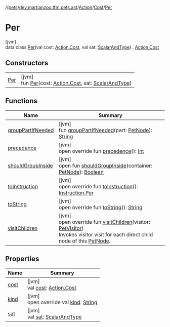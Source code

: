 //[pets](../../../../../index.md)/[dev.martianzoo.tfm.pets.ast](../../../index.md)/[Action](../../index.md)/[Cost](../index.md)/[Per](index.md)

# Per

[jvm]\
data class [Per](index.md)(val cost: [Action.Cost](../index.md), val sat: [ScalarAndType](../../../-scalar-and-type/index.md)) : [Action.Cost](../index.md)

## Constructors

| | |
|---|---|
| [Per](-per.md) | [jvm]<br>fun [Per](-per.md)(cost: [Action.Cost](../index.md), sat: [ScalarAndType](../../../-scalar-and-type/index.md)) |

## Functions

| Name | Summary |
|---|---|
| [groupPartIfNeeded](../../../-pet-node/group-part-if-needed.md) | [jvm]<br>fun [groupPartIfNeeded](../../../-pet-node/group-part-if-needed.md)(part: [PetNode](../../../-pet-node/index.md)): [String](https://kotlinlang.org/api/latest/jvm/stdlib/kotlin/-string/index.html) |
| [precedence](precedence.md) | [jvm]<br>open override fun [precedence](precedence.md)(): [Int](https://kotlinlang.org/api/latest/jvm/stdlib/kotlin/-int/index.html) |
| [shouldGroupInside](../../../-pet-node/should-group-inside.md) | [jvm]<br>open fun [shouldGroupInside](../../../-pet-node/should-group-inside.md)(container: [PetNode](../../../-pet-node/index.md)): [Boolean](https://kotlinlang.org/api/latest/jvm/stdlib/kotlin/-boolean/index.html) |
| [toInstruction](to-instruction.md) | [jvm]<br>open override fun [toInstruction](to-instruction.md)(): [Instruction.Per](../../../-instruction/-per/index.md) |
| [toString](to-string.md) | [jvm]<br>open override fun [toString](to-string.md)(): [String](https://kotlinlang.org/api/latest/jvm/stdlib/kotlin/-string/index.html) |
| [visitChildren](visit-children.md) | [jvm]<br>open override fun [visitChildren](visit-children.md)(visitor: [PetVisitor](../../../../dev.martianzoo.tfm.pets/-pet-visitor/index.md))<br>Invokes visitor.visit for each direct child node of this [PetNode](../../../-pet-node/index.md). |

## Properties

| Name | Summary |
|---|---|
| [cost](cost.md) | [jvm]<br>val [cost](cost.md): [Action.Cost](../index.md) |
| [kind](../kind.md) | [jvm]<br>open override val [kind](../kind.md): [String](https://kotlinlang.org/api/latest/jvm/stdlib/kotlin/-string/index.html) |
| [sat](sat.md) | [jvm]<br>val [sat](sat.md): [ScalarAndType](../../../-scalar-and-type/index.md) |
